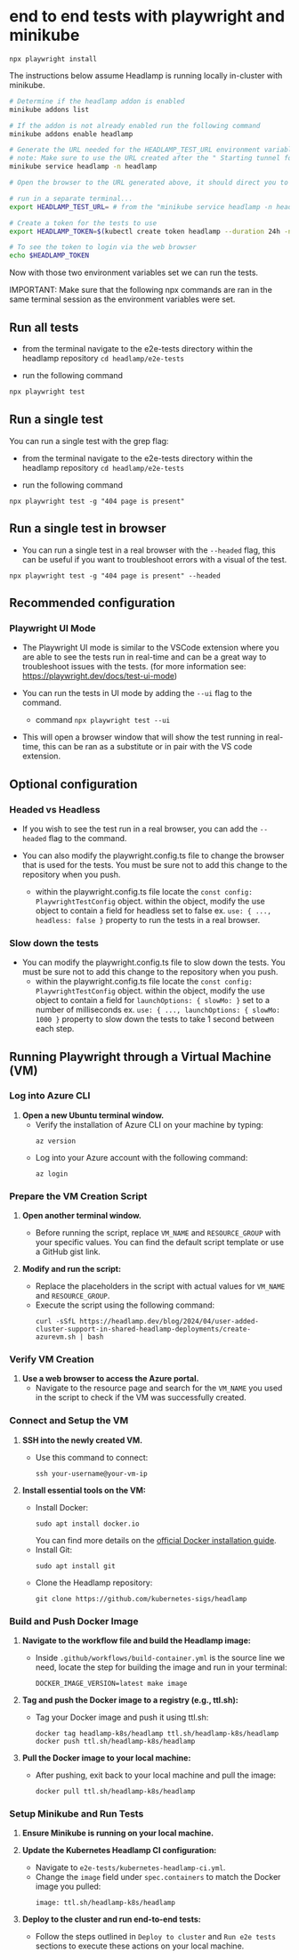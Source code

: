 # end to end tests with playwright and minikube

```
npx playwright install
```

The instructions below assume Headlamp is running locally in-cluster with minikube.

```bash
# Determine if the headlamp addon is enabled
minikube addons list

# If the addon is not already enabled run the following command
minikube addons enable headlamp

# Generate the URL needed for the HEADLAMP_TEST_URL environment variable
# note: Make sure to use the URL created after the " Starting tunnel for service headlamp. " message
minikube service headlamp -n headlamp

# Open the browser to the URL generated above, it should direct you to a page waiting for a token

# run in a separate terminal...
export HEADLAMP_TEST_URL= # from the "minikube service headlamp -n headlamp" command directly above.

# Create a token for the tests to use
export HEADLAMP_TOKEN=$(kubectl create token headlamp --duration 24h -n headlamp)

# To see the token to login via the web browser
echo $HEADLAMP_TOKEN
```

Now with those two environment variables set we can run the tests.

IMPORTANT: Make sure that the following npx commands are ran in the same terminal session as the environment variables were set.

## Run all tests

- from the terminal navigate to the e2e-tests directory within the headlamp repository
  `cd headlamp/e2e-tests`

- run the following command

```bash
npx playwright test
```

## Run a single test

You can run a single test with the grep flag:

- from the terminal navigate to the e2e-tests directory within the headlamp repository
  `cd headlamp/e2e-tests`

- run the following command

```shell
npx playwright test -g "404 page is present"
```

## Run a single test in browser

- You can run a single test in a real browser with the `--headed` flag, this can be useful if you want to troubleshoot errors with a visual of the test.

```shell
npx playwright test -g "404 page is present" --headed
```

## Recommended configuration

### Playwright UI Mode

- The Playwright UI mode is similar to the VSCode extension where you are able to see the tests run in real-time and can be a great way to troubleshoot issues with the tests. (for more information see: https://playwright.dev/docs/test-ui-mode)

- You can run the tests in UI mode by adding the `--ui` flag to the command.

  - command `npx playwright test --ui`

- This will open a browser window that will show the test running in real-time, this can be ran as a substitute or in pair with the VS code extension.

## Optional configuration

### Headed vs Headless

- If you wish to see the test run in a real browser, you can add the `--headed` flag to the command.

- You can also modify the playwright.config.ts file to change the browser that is used for the tests. You must be sure not to add this change to the repository when you push.
  - within the playwright.config.ts file locate the `const config: PlaywrightTestConfig` object. within the object, modify the use object to contain a field for headless set to false ex. `use: { ..., headless: false }` property to run the tests in a real browser.

### Slow down the tests

- You can modify the playwright.config.ts file to slow down the tests. You must be sure not to add this change to the repository when you push.
  - within the playwright.config.ts file locate the `const config: PlaywrightTestConfig` object. within the object, modify the use object to contain a field for `launchOptions: { slowMo: }` set to a number of milliseconds ex. `use: { ..., launchOptions: { slowMo: 1000 }` property to slow down the tests to take 1 second between each step.

## Running Playwright through a Virtual Machine (VM)

### Log into Azure CLI

1. **Open a new Ubuntu terminal window.**
   - Verify the installation of Azure CLI on your machine by typing:
     ```
     az version
     ```
   - Log into your Azure account with the following command:
     ```
     az login
     ```

### Prepare the VM Creation Script

1. **Open another terminal window.**

   - Before running the script, replace `VM_NAME` and `RESOURCE_GROUP` with your specific values. You can find the default script template or use a GitHub gist link.

2. **Modify and run the script:**
   - Replace the placeholders in the script with actual values for `VM_NAME` and `RESOURCE_GROUP`.
   - Execute the script using the following command:
     ```
     curl -sSfL https://headlamp.dev/blog/2024/04/user-added-cluster-support-in-shared-headlamp-deployments/create-azurevm.sh | bash
     ```

### Verify VM Creation

1. **Use a web browser to access the Azure portal.**
   - Navigate to the resource page and search for the `VM_NAME` you used in the script to check if the VM was successfully created.

### Connect and Setup the VM

1. **SSH into the newly created VM.**

   - Use this command to connect:
     ```
     ssh your-username@your-vm-ip
     ```

2. **Install essential tools on the VM:**
   - Install Docker:
     ```
     sudo apt install docker.io
     ```
     You can find more details on the [official Docker installation guide](https://docs.docker.com/engine/install/ubuntu).
   - Install Git:
     ```
     sudo apt install git
     ```
   - Clone the Headlamp repository:
     ```
     git clone https://github.com/kubernetes-sigs/headlamp
     ```

### Build and Push Docker Image

1. **Navigate to the workflow file and build the Headlamp image:**

   - Inside `.github/workflows/build-container.yml` is the source line we need, locate the step for building the image and run in your terminal:
     ```
     DOCKER_IMAGE_VERSION=latest make image
     ```

2. **Tag and push the Docker image to a registry (e.g., ttl.sh):**

   - Tag your Docker image and push it using ttl.sh:
     ```
     docker tag headlamp-k8s/headlamp ttl.sh/headlamp-k8s/headlamp
     docker push ttl.sh/headlamp-k8s/headlamp
     ```

3. **Pull the Docker image to your local machine:**
   - After pushing, exit back to your local machine and pull the image:
     ```
     docker pull ttl.sh/headlamp-k8s/headlamp
     ```

### Setup Minikube and Run Tests

1. **Ensure Minikube is running on your local machine.**

2. **Update the Kubernetes Headlamp CI configuration:**

   - Navigate to `e2e-tests/kubernetes-headlamp-ci.yml`.
   - Change the `image` field under `spec.containers` to match the Docker image you pulled:
     ```
     image: ttl.sh/headlamp-k8s/headlamp
     ```

3. **Deploy to the cluster and run end-to-end tests:**
   - Follow the steps outlined in `Deploy to cluster` and `Run e2e tests` sections to execute these actions on your local machine.
